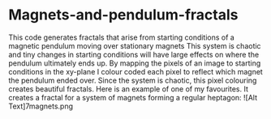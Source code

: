 # Magnets-and-pendulum-fractals
This code generates fractals that arise from starting conditions of a magnetic pendulum moving over stationary magnets
This system is chaotic and tiny changes in starting conditions will have large effects on where the pendulum ultimately ends up. By mapping the pixels of an image to starting conditions in the xy-plane I colour coded each pixel to reflect which magnet the pendulum ended over. Since the system is chaotic, this pixel colouring creates beautiful fractals. Here is an example of one of my favourites. It creates a fractal for a system of magnets forming a regular heptagon:
![Alt Text]7magnets.png
